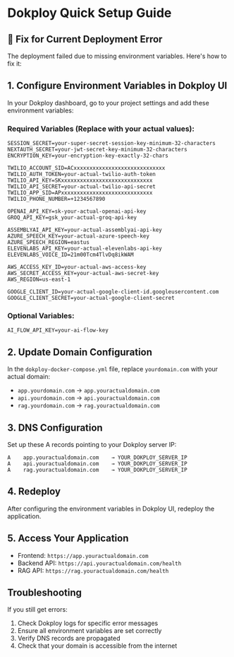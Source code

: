 # Dokploy Quick Setup Guide

## 🚨 Fix for Current Deployment Error

The deployment failed due to missing environment variables. Here's how to fix it:

## 1. Configure Environment Variables in Dokploy UI

In your Dokploy dashboard, go to your project settings and add these environment variables:

### Required Variables (Replace with your actual values):

```
SESSION_SECRET=your-super-secret-session-key-minimum-32-characters
NEXTAUTH_SECRET=your-jwt-secret-key-minimum-32-characters
ENCRYPTION_KEY=your-encryption-key-exactly-32-chars

TWILIO_ACCOUNT_SID=ACxxxxxxxxxxxxxxxxxxxxxxxxxxxxx
TWILIO_AUTH_TOKEN=your-actual-twilio-auth-token
TWILIO_API_KEY=SKxxxxxxxxxxxxxxxxxxxxxxxxxxxxx
TWILIO_API_SECRET=your-actual-twilio-api-secret
TWILIO_APP_SID=APxxxxxxxxxxxxxxxxxxxxxxxxxxxxx
TWILIO_PHONE_NUMBER=+1234567890

OPENAI_API_KEY=sk-your-actual-openai-api-key
GROQ_API_KEY=gsk_your-actual-groq-api-key

ASSEMBLYAI_API_KEY=your-actual-assemblyai-api-key
AZURE_SPEECH_KEY=your-actual-azure-speech-key
AZURE_SPEECH_REGION=eastus
ELEVENLABS_API_KEY=your-actual-elevenlabs-api-key
ELEVENLABS_VOICE_ID=21m00Tcm4TlvDq8ikWAM

AWS_ACCESS_KEY_ID=your-actual-aws-access-key
AWS_SECRET_ACCESS_KEY=your-actual-aws-secret-key
AWS_REGION=us-east-1

GOOGLE_CLIENT_ID=your-actual-google-client-id.googleusercontent.com
GOOGLE_CLIENT_SECRET=your-actual-google-client-secret
```

### Optional Variables:
```
AI_FLOW_API_KEY=your-ai-flow-key
```

## 2. Update Domain Configuration

In the `dokploy-docker-compose.yml` file, replace `yourdomain.com` with your actual domain:

- `app.yourdomain.com` → `app.youractualdomain.com`
- `api.yourdomain.com` → `api.youractualdomain.com`
- `rag.yourdomain.com` → `rag.youractualdomain.com`

## 3. DNS Configuration

Set up these A records pointing to your Dokploy server IP:
```
A    app.youractualdomain.com    → YOUR_DOKPLOY_SERVER_IP
A    api.youractualdomain.com    → YOUR_DOKPLOY_SERVER_IP
A    rag.youractualdomain.com    → YOUR_DOKPLOY_SERVER_IP
```

## 4. Redeploy

After configuring the environment variables in Dokploy UI, redeploy the application.

## 5. Access Your Application

- Frontend: `https://app.youractualdomain.com`
- Backend API: `https://api.youractualdomain.com/health`
- RAG API: `https://rag.youractualdomain.com/health`

## Troubleshooting

If you still get errors:
1. Check Dokploy logs for specific error messages
2. Ensure all environment variables are set correctly
3. Verify DNS records are propagated
4. Check that your domain is accessible from the internet

